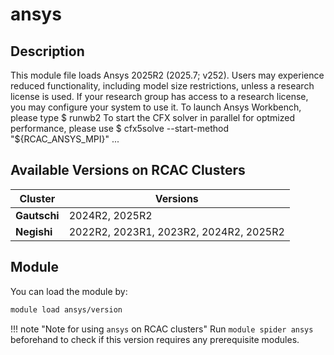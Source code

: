 # ansys

## Description
This module file loads Ansys 2025R2 (2025.7; v252).  	Users may experience reduced functionality, including model size restrictions, 	unless a research license is used.  If your research group has access to a 	research license, you may configure your system to use it. 	To launch Ansys Workbench, please type  	$ runwb2          To start the CFX solver in parallel for optmized performance, please use          $ cfx5solve --start-method "${RCAC_ANSYS_MPI}" ...

## Available Versions on RCAC Clusters
|Cluster|Versions|
|---|---|
|**Gautschi**|2024R2, 2025R2|
|**Negishi**|2022R2, 2023R1, 2023R2, 2024R2, 2025R2|

## Module
You can load the module by:

```bash
module load ansys/version
```

!!! note "Note for using `ansys` on RCAC clusters"
    Run `module spider ansys` beforehand to check if this version requires any prerequisite modules.
